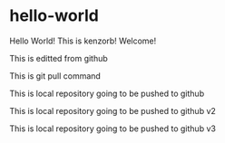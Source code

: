 # hello-world
Hello World! This is kenzorb! Welcome!

This is editted from github

This is git pull command

This is local repository going to be pushed to github

This is local repository going to be pushed to github v2

This is local repository going to be pushed to github v3
